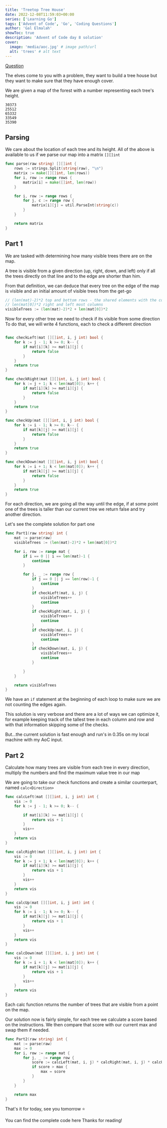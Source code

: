 ```yaml
---
title: 'Treetop Tree House'
date: 2022-12-08T11:59:03+00:00
series: ['Learning Go']
tags: ['Advent of Code', 'Go', 'Coding Questions']
author: 'Gal Elmalah'
showToc: true
description: 'Advent of Code day 8 solution'
cover:
  image: 'media/aoc.jpg' # image path/url
  alt: 'trees' # alt text
---
```


[Question](https://adventofcode.com/2022/day/8)

The elves come to you with a problem, they want to build a tree house but they want to make sure that they have enough cover.

We are given a map of the forest with a number representing each tree's height.

```
30373
25512
65332
33549
35390
```

## Parsing

We care about the location of each tree and its height.
All of the above is available to us if we parse our map into a matrix `[][]int`

```go
func parse(raw string) [][]int {
	rows := strings.Split(string(raw), "\n")
	matrix := make([][]int, len(rows))
	for i, row := range rows {
		matrix[i] = make([]int, len(row))
	}

	for i, row := range rows {
		for j, c := range row {
			matrix[i][j] = util.ParseInt(string(c))
		}
	}

	return matrix
}
```

## Part 1

We are tasked with determining how many visible trees there are on the map.

A tree is visible from a given direction (up, right, down, and left) only if all the trees directly on that line and to the edge are shorter than him.

From that definition, we can deduce that every tree on the edge of the map is visible and an initial amount of visible trees from the get-go

```go
// (len(mat)-2)*2 top and bottom rows - the shared elements with the columns
// len(mat[0])*2 right and left most columns
visibleTrees := (len(mat)-2)*2 + len(mat[0])*2
```

Now for every other tree we need to check if its visible from some direction
To do that, we will write 4 functions, each to check a different direction

```go

func checkLeft(mat [][]int, i, j int) bool {
	for k := j - 1; k >= 0; k-- {
		if mat[i][k] >= mat[i][j] {
			return false
		}
	}
	return true
}

func checkRight(mat [][]int, i, j int) bool {
	for k := j + 1; k < len(mat[0]); k++ {
		if mat[i][k] >= mat[i][j] {
			return false
		}
	}
	return true
}

func checkUp(mat [][]int, i, j int) bool {
	for k := i - 1; k >= 0; k-- {
		if mat[k][j] >= mat[i][j] {
			return false
		}
	}
	return true
}

func checkDown(mat [][]int, i, j int) bool {
	for k := i + 1; k < len(mat[0]); k++ {
		if mat[k][j] >= mat[i][j] {
			return false
		}
	}
	return true
}

```

For each direction, we are going all the way until the edge, if at some point one of the trees is taller than our current tree we return false and try another direction.

Let's see the complete solution for part one

```go
func Part1(raw string) int {
	mat := parse(raw)
	visibleTrees := (len(mat)-2)*2 + len(mat[0])*2

	for i, row := range mat {
		if i == 0 || i == len(mat)-1 {
			continue
		}

		for j, _ := range row {
			if j == 0 || j == len(row)-1 {
				continue
			}
			if checkLeft(mat, i, j) {
				visibleTrees++
				continue
			}
			if checkRight(mat, i, j) {
				visibleTrees++
				continue
			}
			if checkUp(mat, i, j) {
				visibleTrees++
				continue
			}
			if checkDown(mat, i, j) {
				visibleTrees++
				continue
			}

		}
	}

	return visibleTrees
}

```

We have an `if` statement at the beginning of each loop to make sure we are not counting the edges again.

This solution is very verbose and there are a lot of ways we can optimize it, for example keeping track of the tallest tree in each column and row and with that information skipping some of the checks.

But...the current solution is fast enough and run's in 0.35s on my local machine with my AoC input.

## Part 2

Calculate how many trees are visible from each tree in every direction, multiply the numbers and find the maximum value tree in our map

We are going to take our check functions and create a similar counterpart, named `calc<Direction>`

```go
func calcLeft(mat [][]int, i, j int) int {
	vis := 0
	for k := j - 1; k >= 0; k-- {

		if mat[i][k] >= mat[i][j] {
			return vis + 1
		}
		vis++
	}
	return vis
}

func calcRight(mat [][]int, i, j int) int {
	vis := 0
	for k := j + 1; k < len(mat[0]); k++ {
		if mat[i][k] >= mat[i][j] {
			return vis + 1
		}
		vis++
	}
	return vis
}

func calcUp(mat [][]int, i, j int) int {
	vis := 0
	for k := i - 1; k >= 0; k-- {
		if mat[k][j] >= mat[i][j] {
			return vis + 1
		}
		vis++
	}
	return vis
}

func calcDown(mat [][]int, i, j int) int {
	vis := 0
	for k := i + 1; k < len(mat[0]); k++ {
		if mat[k][j] >= mat[i][j] {
			return vis + 1
		}
		vis++
	}
	return vis
}

```

Each calc function returns the number of trees that are visible from a point on the map.

Our solution now is fairly simple, for each tree we calculate a score based on the instructions.
We then compare that score with our current max and swap them if needed.

```go
func Part2(raw string) int {
	mat := parse(raw)
	max := 0
	for i, row := range mat {
		for j, _ := range row {
			score := calcLeft(mat, i, j) * calcRight(mat, i, j) * calcUp(mat, i, j) * calcDown(mat, i, j)
			if score > max {
				max = score
			}
		}
	}

	return max
}

```

That's it for today, see you tomorrow ⭐️

You can find the complete code here
Thanks for reading!
